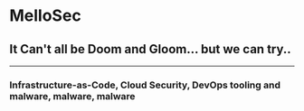 # MelloSec

## It Can't all be Doom and Gloom... but we can try..

------------------------------------------------------------------------------------------------------------------------------------------------------------------
### Infrastructure-as-Code, Cloud Security, DevOps tooling and malware, malware, malware

